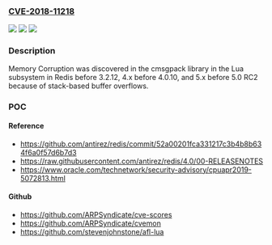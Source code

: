 ### [CVE-2018-11218](https://cve.mitre.org/cgi-bin/cvename.cgi?name=CVE-2018-11218)
![](https://img.shields.io/static/v1?label=Product&message=n%2Fa&color=blue)
![](https://img.shields.io/static/v1?label=Version&message=n%2Fa%20&color=brightgreen)
![](https://img.shields.io/static/v1?label=Vulnerability&message=n%2Fa&color=brightgreen)

### Description

Memory Corruption was discovered in the cmsgpack library in the Lua subsystem in Redis before 3.2.12, 4.x before 4.0.10, and 5.x before 5.0 RC2 because of stack-based buffer overflows.

### POC

#### Reference
- https://github.com/antirez/redis/commit/52a00201fca331217c3b4b8b634f6a0f57d6b7d3
- https://raw.githubusercontent.com/antirez/redis/4.0/00-RELEASENOTES
- https://www.oracle.com/technetwork/security-advisory/cpuapr2019-5072813.html

#### Github
- https://github.com/ARPSyndicate/cve-scores
- https://github.com/ARPSyndicate/cvemon
- https://github.com/stevenjohnstone/afl-lua

